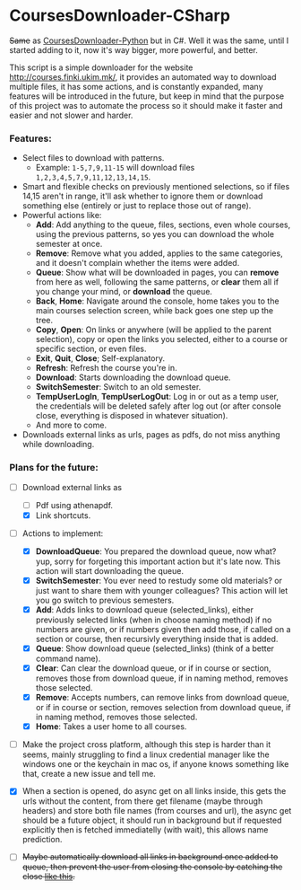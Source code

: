 # CoursesDownloader-CSharp

~~Same~~ as [CoursesDownloader-Python](https://github.com/anton31kah/CoursesDownloader-Python) but in C#. Well it was the same, until I started adding to it, now it's way bigger, more powerful, and better.

This script is a simple downloader for the website http://courses.finki.ukim.mk/, it provides an automated way to download multiple files, it has some actions, and is constantly expanded, many features will be introduced in the future, but keep in mind that the purpose of this project was to automate the process so it should make it faster and easier and not slower and harder.

### Features:
- Select files to download with patterns.
    - Example: `1-5,7,9,11-15` will download files `1,2,3,4,5,7,9,11,12,13,14,15`.
- Smart and flexible checks on previously mentioned selections, so if files 14,15 aren't in range, it'll ask whether to ignore them or download something else (entirely or just to replace those out of range).
- Powerful actions like:
  - **Add**: Add anything to the queue, files, sections, even whole courses, using the previous patterns, so yes you can download the whole semester at once.
  - **Remove**: Remove what you added, applies to the same categories, and it doesn't complain whether the items were added.
  - **Queue**: Show what will be downloaded in pages, you can **remove** from here as well, following the same patterns, or **clear** them all if you change your mind, or **download** the queue.
  - **Back**, **Home**: Navigate around the console, home takes you to the main courses selection screen, while back goes one step up the tree.
  - **Copy**, **Open**: On links or anywhere (will be applied to the parent selection), copy or open the links you selected, either to a course or specific section, or even files.
  - **Exit**, **Quit**, **Close**; Self-explanatory.
  - **Refresh**: Refresh the course you're in.
  - **Download**: Starts downloading the download queue.
  - **SwitchSemester**: Switch to an old semester.
  - **TempUserLogIn**, **TempUserLogOut**: Log in or out as a temp user, the credentials will be deleted safely after log out (or after console close, everything is disposed in whatever situation).
  - And more to come.
- Downloads external links as urls, pages as pdfs, do not miss anything while downloading.

### Plans for the future:
- [ ] Download external links as
    - [ ] Pdf using athenapdf.
    - [x] Link shortcuts.

- [ ] Actions to implement:
  - [x] **DownloadQueue**: You prepared the download queue, now what? yup, sorry for forgeting this important action but it's late now. This action will start downloading the queue.
  - [x] **SwitchSemester**: You ever need to restudy some old materials? or just want to share them with younger colleagues? This action will let you go switch to previous semesters.
  - [x] **Add**: Adds links to download queue (selected_links), either previously selected links (when in choose naming method) if no numbers are given, or if numbers given then add those, if called on a section or course, then recursivly everything inside that is added.
  - [x] **Queue**: Show download queue (selected_links) (think of a better command name).
  - [x] **Clear**: Can clear the download queue, or if in course or section, removes those from download queue, if in naming method, removes those selected.
  - [x] **Remove**: Accepts numbers, can remove links from download queue, or if in course or section, removes selection from download queue, if in naming method, removes those selected.
  - [x] **Home**: Takes a user home to all courses.

- [ ] Make the project cross platform, although this step is harder than it seems, mainly struggling to find a linux credential manager like the windows one or the keychain in mac os, if anyone knows something like that, create a new issue and tell me.

- [x] When a section is opened, do async get on all links inside, this gets the urls without the content, from there get filename (maybe through headers) and store both file names (from courses and url), the async get should be a future object, it should run in background but if requested explicitly then is fetched immediatelly (with wait), this allows name prediction.

- [ ] ~~Maybe automatically download all links in background once added to queue, then prevent the user from closing the console by catching the close [like this](https://stackoverflow.com/a/5334683/6877477).~~
